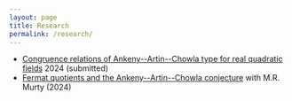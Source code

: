 ```yaml
---
layout: page
title: Research
permalink: /research/
---
```

- [Congruence relations of Ankeny--Artin--Chowla type for real quadratic fields](https://arxiv.org/abs/2410.20934) 2024 (submitted)
- [Fermat quotients and the Ankeny--Artin--Chowla conjecture](https://arxiv.org/abs/2304.02789) with M.R. Murty (2024)
<!---
- [Metastability of Glauber Dynamics for Heavy-Tailed Spin Glasses](https://arxiv.org/abs/2407.11874) With R. Gheissari. 2024 (Submitted)
- [Asymptotic Dimension of Big Mapping Class Groups](https://arxiv.org/abs/2110.03087) With K.Rafi and Y. Verberne. 2021 (Submitted)
--->
